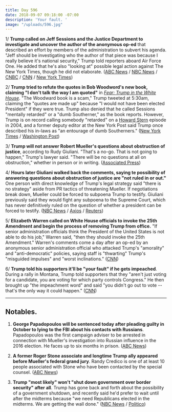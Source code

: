 ```yaml
---
title: Day 596
date: 2018-09-07 09:18:00 -07:00
description: 'Your fault. '
image: "/uploads/596.jpg"
---
```


1/ **Trump called on Jeff Sessions and the Justice Department to investigate and uncover the author of the anonymous op-ed** that described an effort by members of the administration to subvert his agenda. "Jeff should be investigating who the author of that piece was because I really believe it's national security," Trump told reporters aboard Air Force One. He added that he's also "looking at" possible legal action against The New York Times, though he did not elaborate. ([ABC News](https://abcnews.go.com/Politics/trump-calls-justice-department-investigate-author-times-op/story?id=57673138) / [NBC News](https://www.nbcnews.com/politics/donald-trump/trump-calls-sessions-investigate-anonymous-author-resistance-op-ed-n907536) / [CNBC](https://www.cnbc.com/2018/09/07/trump-wants-jeff-sessions-to-investigate-writer-of-anonymous-nyt-op-ed.html) / [CNN](https://www.cnn.com/2018/09/07/politics/donald-trump-jeff-sessions-investigation/index.html) / [New York Times](https://www.nytimes.com/2018/09/07/us/politics/trump-investigation-times-op-ed.html))

2/ **Trump tried to refute the quotes in Bob Woodword's new book, claiming "I don't talk the way I am quoted"** in *[Fear: Trump in the White House](https://amzn.to/2QdPrsn)*. "The Woodward book is a scam," Trump tweeted at 5:30am, claiming the "quotes are made up" because "I would not have been elected President" if they were true. Trump also denied that he called Sessions "mentally retarded" or a "dumb Southerner," as the book reports. However, Trump is on record calling somebody "retarded" on a [Howard Stern](http://www.trumponstern.com/episode/auto-draft-6/) episode in 2004, and a former deputy editor at the New York Post said Trump once described his in-laws as "an entourage of dumb Southerners." ([New York Times](https://www.nytimes.com/2018/09/07/us/politics/trump-dumb-southerner-retarded.html) / [Washington Post](https://www.washingtonpost.com/politics/i-dont-talk-the-way-i-am-quoted-trump-offers-fresh-criticism-of-woodward-book/2018/09/07/29d215ce-b292-11e8-9a6a-565d92a3585d_story.html?utm_term=.efdfb63c3869))

3/ **Trump will not answer Robert Mueller's questions about obstruction of justice**, according to Rudy Giuliani. "That's a no-go. That is not going to happen," Trump's lawyer said. "There will be no questions at all on obstruction," whether in person or in writing. ([Associated Press](https://apnews.com/fd82c9d1dab7431db1635d9473c3d30e))

4/ **Hours later Giuliani walked back the comments, saying te possibility of answering questions about obstruction of justice are "not ruled in or out."** One person with direct knowledge of Trump's legal strategy said "there is no strategy" aside from PR tactics of threatening Mueller. If negotiations break down, Mueller could be forced to subpoena Trump to testify. Giuliani previously said they would fight any subpoena to the Supreme Court, which has never definitively ruled on the question of whether a president can be forced to testify. ([NBC News](https://www.nbcnews.com/politics/donald-trump/giuliani-says-trump-will-not-answer-investigators-obstruction-questions-n907316) / [Axios](https://www.axios.com/mueller-investigation-trump-subpoena-501c5b82-52ca-4ede-80e0-6e63cc00ba8b.html) / [Reuters](https://www.reuters.com/article/us-usa-trump-russia/mueller-hardens-stance-on-trump-interview-in-russia-probe-giuliani-says-idUSKCN1LN01W))

5/ **Elizabeth Warren called on White House officials to invoke the 25th Amendment and begin the process of removing Trump from office.** "If senior administration officials think the President of the United States is not able to do his job," Warren said, "then they should invoke the 25th Amendment." Warren's comments come a day after an op-ed by an anonymous senior administration official who attacked Trump's "amorality" and "anti-democratic" policies, saying staff is "thwarting" Trump's "misguided impulses" and "worst inclinations." ([CNN](https://www.cnn.com/2018/09/06/politics/elizabeth-warren-25th-amendment/index.html))

6/ **Trump told his supporters it'll be "your fault" if he gets impeached**. During a rally in Montana, Trump told supporters that they "aren't just voting for a candidate, you are voting for which party controls Congress." He then brought up "the impeachment word" and said "you didn't go out to vote -- that's the only way it could happen." ([CNN](https://www.cnn.com/2018/09/06/politics/trump-impeach-your-fault/index.html))

---

## Notables.

1. **George Papadopoulos will be sentenced today after pleading guilty in October to lying to the FBI about his contacts with Russians**. Papadopoulos was the first campaign adviser to be arrested in connection with Mueller's investigation into Russian influence in the 2016 election. He faces up to six months in prison. ([ABC News](https://abcnews.go.com/Politics/papadopoulos-sentenced-russia-investigation/story?id=57658992))

2. **A former Roger Stone associate and longtime Trump ally appeared before Mueller's federal grand jury**. Randy Credico is one of at least 10 people associated with Stone who have been contacted by the special counsel. ([ABC News](https://abcnews.go.com/Politics/roger-stone-associate-appears-mueller-grand-jury/story?id=57657066))

3. **Trump "most likely" won't "shut down government over border security" after all**. Trump has gone back and forth about the possibility of a government shutdown, and recently said he'd prefer to wait until after the midterms because "we need Republicans elected in the midterms. We are getting the wall done." ([NBC News](https://www.cnbc.com/2018/09/07/trump-if-up-to-me-id-shut-down-the-government-over-border-security.html) / [Politico](https://www.politico.com/story/2018/09/07/trump-government-shutdown-border-wall-810638))
